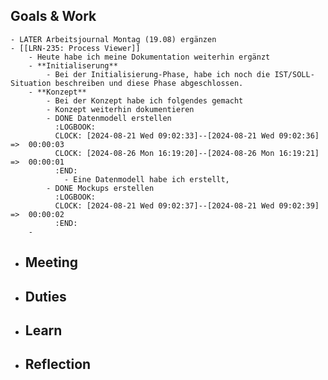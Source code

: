 ## Goals & Work
	- LATER Arbeitsjournal Montag (19.08) ergänzen
	- [[LRN-235: Process Viewer]]
		- Heute habe ich meine Dokumentation weiterhin ergänzt
		- **Initialiserung**
			- Bei der Initialisierung-Phase, habe ich noch die IST/SOLL-Situation beschreiben und diese Phase abgeschlossen.
		- **Konzept**
			- Bei der Konzept habe ich folgendes gemacht
			- Konzept weiterhin dokumentieren
			- DONE Datenmodell erstellen
			  :LOGBOOK:
			  CLOCK: [2024-08-21 Wed 09:02:33]--[2024-08-21 Wed 09:02:36] =>  00:00:03
			  CLOCK: [2024-08-26 Mon 16:19:20]--[2024-08-26 Mon 16:19:21] =>  00:00:01
			  :END:
				- Eine Datenmodell habe ich erstellt,
			- DONE Mockups erstellen
			  :LOGBOOK:
			  CLOCK: [2024-08-21 Wed 09:02:37]--[2024-08-21 Wed 09:02:39] =>  00:00:02
			  :END:
		-
- ## Meeting
- ## Duties
- ## Learn
- ## Reflection